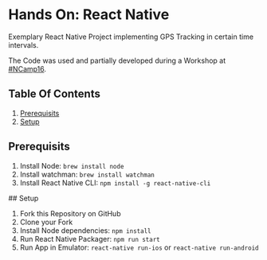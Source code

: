 # Hands On: React Native

Exemplary React Native Project implementing GPS Tracking in certain time intervals.

The Code was used and partially developed during a Workshop at [#NCamp16](https://twitter.com/search?q=%23ncamp16&src=typd).

## Table Of Contents
1. [Prerequisits](#prerequisits)
2. [Setup](#setup)

## Prerequisits
1. Install Node: `brew install node`
2. Install watchman: `brew install watchman`
3. Install React Native CLI: `npm install -g react-native-cli`

## Setup
1. Fork this Repository on GitHub
2. Clone your Fork
3. Install Node dependencies: `npm install`
4. Run React Native Packager: `npm run start`
5. Run App in Emulator: `react-native run-ios` or `react-native run-android`
